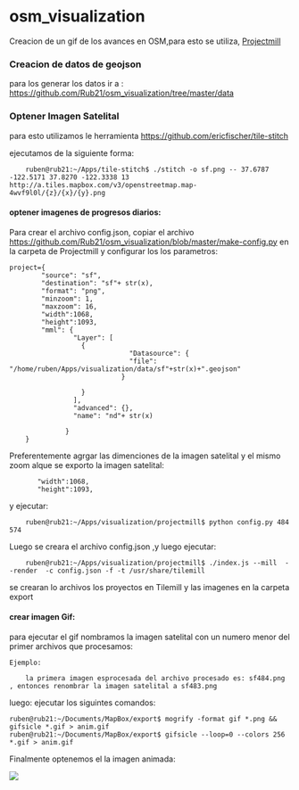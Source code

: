 osm_visualization
=================

Creacion de un gif de los avances en OSM,para esto se utiliza, [Projectmill](https://github.com/mapbox/projectmill)

### Creacion de datos de geojson

para los generar los datos ir a : https://github.com/Rub21/osm_visualization/tree/master/data


### Optener Imagen Satelital

para esto utilizamos le herramienta https://github.com/ericfischer/tile-stitch

ejecutamos de la siguiente forma:

		ruben@rub21:~/Apps/tile-stitch$ ./stitch -o sf.png -- 37.6787  -122.5171 37.8270 -122.3338 13 http://a.tiles.mapbox.com/v3/openstreetmap.map-4wvf9l0l/{z}/{x}/{y}.png

#### optener imagenes de progresos diarios:

Para crear el archivo config.json, copiar  el archivo https://github.com/Rub21/osm_visualization/blob/master/make-config.py  en la carpeta de Projectmill y configurar los los parametros:

    project={
            "source": "sf",
            "destination": "sf"+ str(x),
            "format": "png",
            "minzoom": 1,
            "maxzoom": 16,
            "width":1068,
            "height":1093,
            "mml": {
                    "Layer": [
                      {                                        
                                  "Datasource": {
                                  "file": "/home/ruben/Apps/visualization/data/sf"+str(x)+".geojson"
                                }
                  
                      }
                    ],
                    "advanced": {},
                    "name": "nd"+ str(x)
               
                  }
        }

Preferentemente agrgar las dimenciones de la imagen satelital y el mismo zoom alque se exporto la imagen satelital:

           "width":1068,
           "height":1093,

y ejecutar:


		ruben@rub21:~/Apps/visualization/projectmill$ python config.py 484 574

Luego se creara el archivo config.json ,y luego ejecutar:

		ruben@rub21:~/Apps/visualization/projectmill$ ./index.js --mill  --render  -c config.json -f -t /usr/share/tilemill

se crearan lo archivos los proyectos en Tilemill y las imagenes en la carpeta export

#### crear imagen Gif:

para ejecutar el gif nombramos la imagen satelital con un numero menor del primer archivos que procesamos:

	Ejemplo:

		la primera imagen esprocesada del archivo procesado es: sf484.png , entonces renombrar la imagen satelital a sf483.png

luego: ejecutar los siguintes comandos:

	ruben@rub21:~/Documents/MapBox/export$ mogrify -format gif *.png && gifsicle *.gif > anim.gif
	ruben@rub21:~/Documents/MapBox/export$ gifsicle --loop=0 --colors 256 *.gif > anim.gif

Finalmente optenemos el la imagen animada:

![](https://cloud.githubusercontent.com/assets/1152236/2662166/48d7280c-c038-11e3-94fd-05002489803d.gif)








